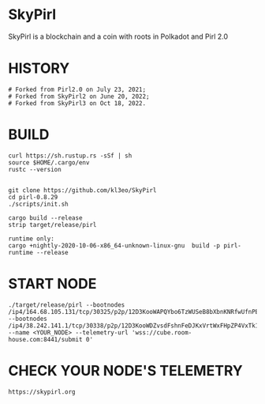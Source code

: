 # SkyPirl
SkyPirl is a blockchain and a coin with roots in Polkadot and Pirl 2.0

HISTORY
=======

	# Forked from Pirl2.0 on July 23, 2021;
	# Forked from SkyPirl2 on June 20, 2022;
	# Forked from SkyPirl3 on Oct 18, 2022.

BUILD
=====

	curl https://sh.rustup.rs -sSf | sh
	source $HOME/.cargo/env
	rustc --version


	git clone https://github.com/kl3eo/SkyPirl
	cd pirl-0.8.29
	./scripts/init.sh

	cargo build --release
	strip target/release/pirl

	runtime only: 
	cargo +nightly-2020-10-06-x86_64-unknown-linux-gnu  build -p pirl-runtime --release

START NODE
==========

	./target/release/pirl --bootnodes /ip4/164.68.105.131/tcp/30325/p2p/12D3KooWAPQYbo6TzWUSeB8bXbnKNRfwUfnPExauawmbiGX9cavH --bootnodes /ip4/38.242.141.1/tcp/30338/p2p/12D3KooWDZvsdFshnFeDJKxVrtWxFHpZP4VxTk1xJUxx6a4ZLDWF --name <YOUR_NODE> --telemetry-url 'wss://cube.room-house.com:8441/submit 0'


CHECK YOUR NODE'S TELEMETRY
===========================

	https://skypirl.org
